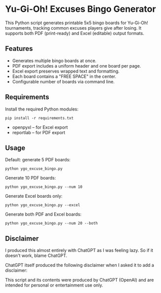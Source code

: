 # Yu-Gi-Oh! Excuses Bingo Generator

This Python script generates printable 5x5 bingo boards for Yu-Gi-Oh! tournaments, tracking common excuses players give after losing. It supports both PDF (print-ready) and Excel (editable) output formats.

## Features

- Generates multiple bingo boards at once.
- PDF export includes a uniform header and one board per page.
- Excel export preserves wrapped text and formatting.
- Each board contains a "FREE SPACE" in the center.
- Configurable number of boards via command line.

## Requirements

Install the required Python modules:

```pip install -r requirements.txt```

- openpyxl – for Excel export  
- reportlab – for PDF export

## Usage

Default: generate 5 PDF boards:

```python ygo_excuse_bingo.py```

Generate 10 PDF boards:

```python ygo_excuse_bingo.py --num 10```

Generate Excel boards only:

```python ygo_excuse_bingo.py --excel```

Generate both PDF and Excel boards:

```python ygo_excuse_bingo.py --num 20 --both```

## Disclaimer

I produced this almost entirely with ChatGPT as I was feeling lazy. So if it doesn't work, blame ChatGPT.

ChatGPT itself produced the following disclaimer when I asked it to add a disclaimer:

This script and its contents were produced by ChatGPT (OpenAI) and are intended for personal or entertainment use only.
